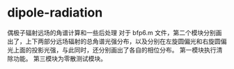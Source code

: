 # dipole-radiation
偶极子辐射远场的角谱计算和一些后处理
对于 bfp6.m 文件，第二个模块分别画出了，上下两部分远场辐射的总角谱光强分布，以及分别在左旋圆偏光和右旋圆偏光上面的投影光强，与此同时，还分别画出了各自的相位分布。
第一模块执行清除功能。
第三模块为零散测试模块。
